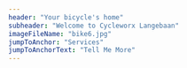 ```yaml
---
header: "Your bicycle's home"
subheader: "Welcome to Cycleworx Langebaan"
imageFileName: "bike6.jpg"
jumpToAnchor: "Services"
jumpToAnchorText: "Tell Me More"
---
```

